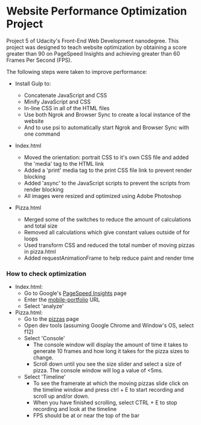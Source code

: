 # Website Performance Optimization Project
Project 5 of Udacity's Front-End Web Development nanodegree. This project was designed to teach website optimization by obtaining a score greater than 90 on PageSpeed Insights and achieving greater than 60 Frames Per Second (FPS).

The following steps were taken to improve performance:
* Install Gulp to:
  * Concatenate JavaScript and CSS
  * Minify JavaScript and CSS
  * In-line CSS in all of the HTML files
  * Use both Ngrok and Browser Sync to create a local instance of the website
  * And to use psi to automatically start Ngrok and Browser Sync with one command

* Index.html
  * Moved the orientation: portrait CSS to it's own CSS file and added the 'media' tag to the HTML link
  * Added a 'print' media tag to the print CSS file link to prevent render blocking
  * Added 'async' to the JavaScript scripts to prevent the scripts from render blocking
  * All images were resized and optimized using Adobe Photoshop

* Pizza.html
  * Merged some of the switches to reduce the amount of calculations and total size
  * Removed all calculations which give constant values outside of for loops
  * Used transform CSS and reduced the total number of moving pizzas in pizza.html
  * Added requestAnimationFrame to help reduce paint and render time

### How to check optimization

* Index.html:
  * Go to Google's [PageSpeed Insights](https://developers.google.com/speed/pagespeed/insights/) page
  * Enter the [mobile-portfolio](http://miguelt89.github.io/mobile-optimization/) URL
  * Select 'analyze'
* Pizza.html:
  * Go to the [pizzas](http://miguelt89.github.io/mobile-optimization/views/pizza.html) page
  * Open dev tools (assuming Google Chrome and Window's OS, select f12)
  * Select 'Console'
    * The console window will display the amount of time it takes to generate 10 frames and how long it takes for the pizza sizes to change.
    * Scroll down until you see the size slider and select a size of pizza. The console window will log a value of <5ms.
  * Select 'Timeline'
    * To see the framerate at which the moving pizzas slide click on the timeline window and press ctrl + E to start recording and scroll up and/or down.
    * When you have finished scrolling, select CTRL + E to stop recording and look at the timeline
    * FPS should be at or near the top of the bar
